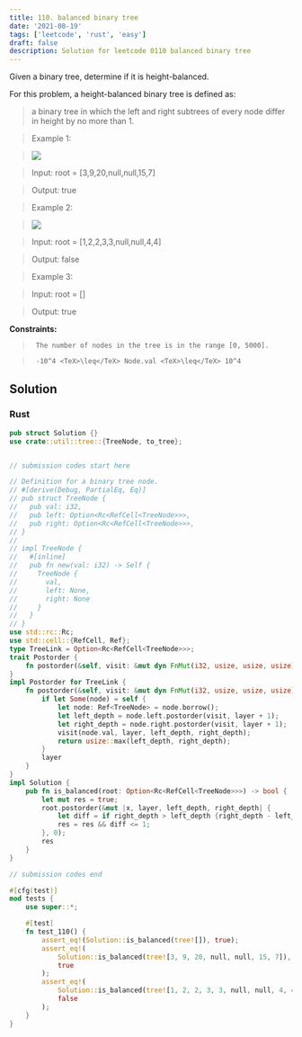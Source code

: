 ```yaml
---
title: 110. balanced binary tree
date: '2021-08-19'
tags: ['leetcode', 'rust', 'easy']
draft: false
description: Solution for leetcode 0110 balanced binary tree
---
```


 

  Given a binary tree, determine if it is height-balanced.

  For this problem, a height-balanced binary tree is defined as:

  <blockquote>

  a binary tree in which the left and right subtrees of every node differ in height by no more than 1.

  </blockquote>

   

 >   Example 1:

 >   ![](https://assets.leetcode.com/uploads/2020/10/06/balance_1.jpg)

 >   Input: root <TeX>=</TeX> [3,9,20,null,null,15,7]

 >   Output: true

  

 >   Example 2:

 >   ![](https://assets.leetcode.com/uploads/2020/10/06/balance_2.jpg)

 >   Input: root <TeX>=</TeX> [1,2,2,3,3,null,null,4,4]

 >   Output: false

  

 >   Example 3:

  

 >   Input: root <TeX>=</TeX> []

 >   Output: true

  

   

  **Constraints:**

  

 >   	The number of nodes in the tree is in the range [0, 5000].

 >   	-10^4 <TeX>\leq</TeX> Node.val <TeX>\leq</TeX> 10^4


## Solution
### Rust
```rust
pub struct Solution {}
use crate::util::tree::{TreeNode, to_tree};


// submission codes start here

// Definition for a binary tree node.
// #[derive(Debug, PartialEq, Eq)]
// pub struct TreeNode {
//   pub val: i32,
//   pub left: Option<Rc<RefCell<TreeNode>>>,
//   pub right: Option<Rc<RefCell<TreeNode>>>,
// }
// 
// impl TreeNode {
//   #[inline]
//   pub fn new(val: i32) -> Self {
//     TreeNode {
//       val,
//       left: None,
//       right: None
//     }
//   }
// }
use std::rc::Rc;
use std::cell::{RefCell, Ref};
type TreeLink = Option<Rc<RefCell<TreeNode>>>;
trait Postorder {
    fn postorder(&self, visit: &mut dyn FnMut(i32, usize, usize, usize), layer: usize) -> usize;
}
impl Postorder for TreeLink {
    fn postorder(&self, visit: &mut dyn FnMut(i32, usize, usize, usize), layer: usize) -> usize {
        if let Some(node) = self {
            let node: Ref<TreeNode> = node.borrow();
            let left_depth = node.left.postorder(visit, layer + 1);
            let right_depth = node.right.postorder(visit, layer + 1);
            visit(node.val, layer, left_depth, right_depth);
            return usize::max(left_depth, right_depth);
        }
        layer
    }
}
impl Solution {
    pub fn is_balanced(root: Option<Rc<RefCell<TreeNode>>>) -> bool {
        let mut res = true;
        root.postorder(&mut |x, layer, left_depth, right_depth| {
            let diff = if right_depth > left_depth {right_depth - left_depth} else {left_depth - right_depth};
            res = res && diff <= 1;
        }, 0);
        res
    }
}

// submission codes end

#[cfg(test)]
mod tests {
    use super::*;

    #[test]
    fn test_110() {
        assert_eq!(Solution::is_balanced(tree![]), true);
        assert_eq!(
            Solution::is_balanced(tree![3, 9, 20, null, null, 15, 7]),
            true
        );
        assert_eq!(
            Solution::is_balanced(tree![1, 2, 2, 3, 3, null, null, 4, 4]),
            false
        );
    }
}

```
